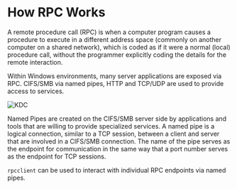 # How RPC Works
A remote procedure call (RPC) is when a computer program causes a procedure to execute in a different address space (commonly on another computer on a shared network), which is coded as if it were a normal (local) procedure call, without the programmer explicitly coding the details for the remote interaction.

Within Windows environments, many server applications are exposed via RPC. CIFS/SMB via named pipes, HTTP and TCP/UDP are used to provide access to services.

![KDC](rpc.png)

Named Pipes are created on the CIFS/SMB server side by applications and tools that are willing to provide specialized services. A named pipe is a logical connection, similar to a TCP session, between a client and server that are involved in a CIFS/SMB connection. The name of the pipe serves as the endpoint for communication in the same way that a port number serves as the endpoint for TCP sessions.

`rpcclient` can be used to interact with individual RPC endpoints via named pipes.